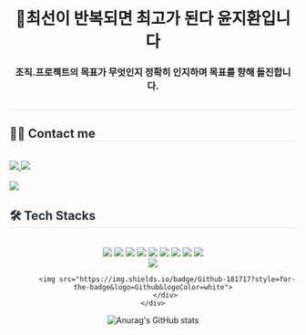 
 

<h1 align="center">최선이 반복되면 최고가 된다 윤지환입니다</h1>
<h3 align="center">조직.프로젝트의 목표가 무엇인지 정확히 인지하며 목표를 향해 돌진합니다.</h3>

<div style="text-align: left;"> 
    <h2 style="border-bottom: 1px solid #d8dee4; color: #282d33;">  </h2>  
    <div style="font-weight: 700; font-size: 15px; text-align: left; color: #282d33;">  </div> 
    </div>
    <div style="text-align: left;">
    <h2 style="border-bottom: 1px solid #d8dee4; color: #282d33;"> 🧑‍💻 Contact me </h2> <br> 
    <div style="text-align: left;"> <a href=[https:https://jhyoon97.tistory.com]> <img src="https://img.shields.io/badge/Velog-20C997?style=for-the-badge&logo=Velog&logoColor=white&link=https://velog.io/@hwan0309/posts"> </a>
         <a href=mailto:protmxk@naver.com> <img src="https://img.shields.io/badge/Gmail-EA4335?style=for-the-badge&logo=Gmail&logoColor=white&link=mailto:protmxk@naver.com"> </a>
          </div>  <br> 
    <div style="text-align: left;"> <a href="https://hits.seeyoufarm.com"> <img src="https://hits.seeyoufarm.com/api/count/incr/badge.svg?url=https%3A%2F%2Fgithub.com%2Fㅈㄷ%2F&count_bg=%23000000&title_bg=%23000000&icon=github.svg&icon_color=%23FFFFFF&title=GitHub&edge_flat=false"/></a>
       </div> 
    </div>
 
    
<p align="left">
</p>

<div style="text-align: left;">
    <h2 style="border-bottom: 1px solid #d8dee4; color: #282d33;"> 🛠️ Tech Stacks </h2> <br> 
   <div align=center> 
          <img src="https://img.shields.io/badge/React-61DAFB?style=for-the-badge&logo=React&logoColor=white">
          <img src="https://img.shields.io/badge/React Native--3776AB?style=for-the-badge&logo=React Native&logoColor=white">
          <img src="https://img.shields.io/badge/typescript-3776AB?style=for-the-badge&logo=typescript&logoColor=white">
          <img src="https://img.shields.io/badge/Node.js-339933?style=for-the-badge&logo=Node.js&logoColor=white">
          <img src="https://img.shields.io/badge/Python-3776AB?style=for-the-badge&logo=Python&logoColor=white">
          <img src="https://img.shields.io/badge/Tensorflow-FF6F00?style=for-the-badge&logo=Tensorflow&logoColor=white">
          <img src="https://img.shields.io/badge/Selenium-43B02A?style=for-the-badge&logo=Selenium&logoColor=white">
          <img src="https://img.shields.io/badge/Docker-3776AB?style=for-the-badge&logo=Docker&logoColor=white">
          <img src="https://img.shields.io/badge/MariaDB-003545?style=for-the-badge&logo=MariaDB&logoColor=white">
          <br/><img src="https://img.shields.io/badge/MySQL-4479A1?style=for-the-badge&logo=MySQL&logoColor=white">
          
           <img src="https://img.shields.io/badge/Github-181717?style=for-the-badge&logo=Github&logoColor=white">
          </div>
    </div>
    
  
![Anurag's GitHub stats](https://github-readme-stats.vercel.app/api?username=hwan0309&show_icons=true&theme=radical)
